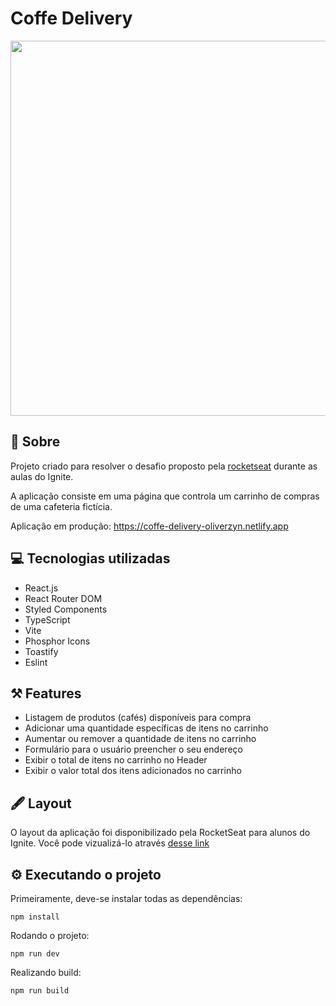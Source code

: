 # Coffe Delivery

<img src="https://github.com/oliver-zyn/ignite-timer/assets/89222905/fc7f6213-e57e-4829-bb72-9c586f74b406" width="600" />

## 📖 Sobre

Projeto criado para resolver o desafio proposto pela <a href="https://www.rocketseat.com.br">rocketseat</a> durante as aulas do Ignite.

A aplicação consiste em uma página que controla um carrinho de compras de uma cafeteria fictícia.

Aplicação em produção: https://coffe-delivery-oliverzyn.netlify.app

## 💻 Tecnologias utilizadas

- React.js
- React Router DOM
- Styled Components
- TypeScript
- Vite
- Phosphor Icons
- Toastify
- Eslint

## ⚒️ Features

- Listagem de produtos (cafés) disponíveis para compra
- Adicionar uma quantidade específicas de itens no carrinho
- Aumentar ou remover a quantidade de itens no carrinho
- Formulário para o usuário preencher o seu endereço
- Exibir o total de itens no carrinho no Header
- Exibir o valor total dos itens adicionados no carrinho

## 🖋️ Layout

O layout da aplicação foi disponibilizado pela RocketSeat para alunos do Ignite. Você pode vizualizá-lo através <a href="https://www.figma.com/file/5yT9ZzZmRQRS4yivGGB3pl/Coffee-Delivery/duplicate">desse link</a>

## ⚙️ Executando o projeto

Primeiramente, deve-se instalar todas as dependências:
```
npm install
```

Rodando o projeto:
```
npm run dev
```
Realizando build:
```
npm run build
```
